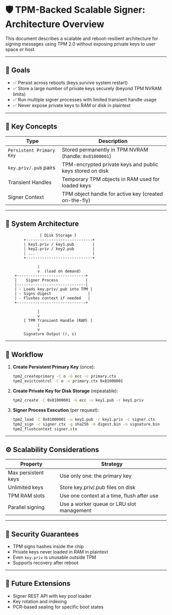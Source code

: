 # 🛡️ TPM-Backed Scalable Signer: Architecture Overview

This document describes a scalable and reboot-resilient architecture for signing messages using TPM 2.0 without exposing private keys to user space or host.

---

## 🎯 Goals

- ✅ Persist across reboots (keys survive system restart)
- ✅ Store a large number of private keys securely (beyond TPM NVRAM limits)
- ✅ Run multiple signer processes with limited transient handle usage
- ✅ Never expose private keys to RAM or disk in plaintext

---

## 🧠 Key Concepts

| Type             | Description                                                  |
|------------------|--------------------------------------------------------------|
| `Persistent Primary Key` | Stored permanently in TPM NVRAM (handle: `0x81000001`) |
| `key.priv/.pub` pairs    | TPM-encrypted private keys and public keys stored on disk |
| Transient Handles        | Temporary TPM objects in RAM used for loaded keys       |
| Signer Context           | TPM object handle for active key (created on-the-fly)   |

---

## 🧱 System Architecture

```text
               [ Disk Storage ]
        +-----------------------------+
        | key1.priv / key1.pub        |
        | key2.priv / key2.pub        |
        | ...                         |
        +-----------------------------+

              |
              v  (load on demand)
    +------------------------------+
    |    Signer Process            |
    |------------------------------|
    | - Loads key.priv/.pub into TPM |
    | - Signs digest                |
    | - Flushes context if needed   |
    +------------------------------+

              |
              v
        [ TPM Transient Handle (RAM) ]
              |
              v
        Signature Output (r, s)
```

---

## 🔁 Workflow

1. **Create Persistent Primary Key** (once):
   ```bash
   tpm2_createprimary -C o -G ecc -c primary.ctx
   tpm2_evictcontrol -C o -c primary.ctx 0x81000001
   ```

2. **Create Private Key for Disk Storage** (repeatable):
   ```bash
   tpm2_create -C 0x81000001 -G ecc -u key1.pub -r key1.priv
   ```

3. **Signer Process Execution** (per request):
   ```bash
   tpm2_load -C 0x81000001 -u key1.pub -r key1.priv -c signer.ctx
   tpm2_sign -c signer.ctx -g sha256 -m digest.bin -o signature.bin
   tpm2_flushcontext signer.ctx
   ```

---

## ⚙️ Scalability Considerations

| Property           | Strategy                          |
|--------------------|------------------------------------|
| Max persistent keys| Use only one: the primary key      |
| Unlimited keys     | Store key.priv/.pub files on disk  |
| TPM RAM slots      | Use one context at a time, flush after use |
| Parallel signing   | Use a worker queue or LRU slot management |

---

## 🔐 Security Guarantees

- TPM signs hashes inside the chip
- Private keys never loaded in RAM in plaintext
- Even `key.priv` is unusable outside TPM
- Supports recovery after reboot

---

## 🧩 Future Extensions

- Signer REST API with key pool loader
- Key rotation and indexing
- PCR-based sealing for specific boot states
